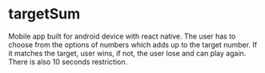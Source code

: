 # targetSum
Mobile app built for android device with react native. 
The user has to choose from the options of numbers which adds up to the target number. 
If it matches the target, user wins, if not, the user lose and can play again. 
There is also 10 seconds restriction.
